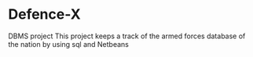 # Defence-X
DBMS project
This project keeps a track of the armed forces database of the nation by using sql and Netbeans
